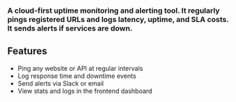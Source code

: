 ###  A cloud-first uptime monitoring and alerting tool. It regularly pings registered URLs and logs latency, uptime, and SLA costs. It sends alerts if services are down.

## Features
- Ping any website or API at regular intervals
- Log response time and downtime events
- Send alerts via Slack or email 
- View stats and logs in the frontend dashboard